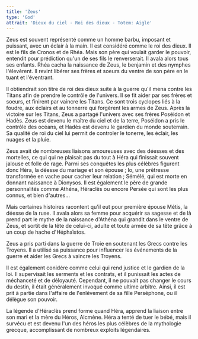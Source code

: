 ```yaml
---
title: 'Zeus'
type: 'God'
attrait: 'Dieux du ciel - Roi des dieux - Totem: Aigle'
---
```


Zeus est souvent représenté comme un homme barbu, imposant et puissant, avec un éclair à la main. Il est considéré comme le roi des dieux. Il est le fils de Cronos et de Rhéa. Mais son père qui voulait garder le pouvoir, entendit pour prédiction qu'un de ses fils le renverserait. Il avala alors tous ses enfants. Rhéa cacha la naissance de Zeus, le benjamin et des nymphes l'élevèrent. Il revint libérer ses frères et soeurs du ventre de son père en le tuant et l'éventrant.

Il obtiendrait son titre de roi des dieux suite à la guerre qu'il mena contre les Titans afin de prendre le contrôle de l'univers. Il se fit aider par ses frères et soeurs, et finirent par vaincre les Titans. Ce sont trois cyclopes liés à la foudre, aux éclairs et au tonnerre qui forgèrent les armes de Zeus. Après la victoire sur les Titans, Zeus a partagé l'univers avec ses frères Poséidon et Hadès. Zeus est devenu le maître du ciel et de la terre, Poséidon a pris le contrôle des océans, et Hadès est devenu le gardien du monde souterrain. Sa qualité de roi du ciel lui permit de controler le tonerre, les éclair, les nuages et la pluie.

Zeus avait de nombreuses liaisons amoureuses avec des déesses et des mortelles, ce qui qui ne plaisait pas du tout à Héra qui finissait souvent jalouse et folle de rage. Parmi ses conquêtes les plus célèbres figurent donc Héra, la déesse du mariage et son épouse ; Io, une prêtresse transformée en vache pour cacher leur relation ; Sémélé, qui est morte en donnant naissance à Dionysos. Il est également le père de  grande personnalités comme Athéna, Héraclès ou encore Persée qui sont les plus connus, et bien d'autres...

Mais certaines histoires racontent qu'il eut pour première épouse Métis, la déesse de la ruse. Il avala alors sa femme pour acquérir sa sagesse et de là prend part le mythe de la naissance d'Athéna qui grandit dans le ventre de Zeus, et sortit de la tête de celui-ci, adulte et toute armée de sa tête grâce à un coup de hache d'Héphaïstos.

Zeus a pris parti dans la guerre de Troie en soutenant les Grecs contre les Troyens. Il a utilisé sa puissance pour influencer les événements de la guerre et aider les Grecs à vaincre les Troyens.

Il est également conidére comme celui qui rend justice et le gardien de la loi. Il supervisait les serments et les contrats, et il punissait les actes de méchanceté et de déloyauté. Cependant, il ne pouvait pas changer le cours du destin, il était généralement invoqué comme ultime arbitre. Ainsi, il est prit à partie dans l'affaire de l'enlévement de sa fille Perséphone, ou il délègue son pouvoir.

La légende d'Héraclès prend forme quand Héra, apprend la liaison entre son mari et la mère du Héros, Alcmène. Héra a tenté de tuer le bébé, mais il survécu et est devenu l'un des héros les plus célèbres de la mythologie grecque, accomplissant de nombreux exploits légendaires.